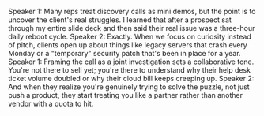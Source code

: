 Speaker 1: Many reps treat discovery calls as mini demos, but the point is to uncover the client's real struggles. I learned that after a prospect sat through my entire slide deck and then said their real issue was a three-hour daily reboot cycle.
Speaker 2: Exactly. When we focus on curiosity instead of pitch, clients open up about things like legacy servers that crash every Monday or a "temporary" security patch that's been in place for a year.
Speaker 1: Framing the call as a joint investigation sets a collaborative tone. You're not there to sell yet; you're there to understand why their help desk ticket volume doubled or why their cloud bill keeps creeping up.
Speaker 2: And when they realize you're genuinely trying to solve the puzzle, not just push a product, they start treating you like a partner rather than another vendor with a quota to hit.
